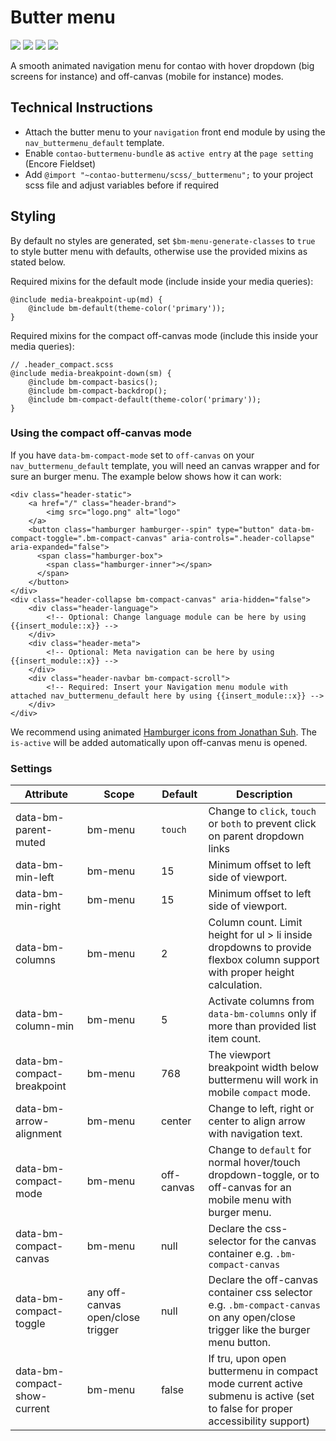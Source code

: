 # Butter menu 

[![](https://img.shields.io/packagist/v/heimrichhannot/contao-butermenu-bundle.svg)](https://packagist.org/packages/heimrichhannot/contao-butermenu-bundle)
[![](https://img.shields.io/packagist/dt/heimrichhannot/contao-butermenu-bundle.svg)](https://packagist.org/packages/heimrichhannot/contao-butermenu-bundle/stats)
[![](https://img.shields.io/travis/heimrichhannot/contao-butermenu-bundle/master.svg)](https://travis-ci.org/heimrichhannot/contao-butermenu-bundle/)
[![](https://img.shields.io/coveralls/heimrichhannot/contao-butermenu-bundle/master.svg)](https://coveralls.io/github/heimrichhannot/contao-butermenu-bundle)

A smooth animated navigation menu for contao with hover dropdown (big screens for instance) and off-canvas (mobile for instance) modes. 

## Technical Instructions

- Attach the butter menu to your `navigation` front end module by using the `nav_buttermenu_default` template.
- Enable `contao-buttermenu-bundle` as `active entry` at the `page setting` (Encore Fieldset)
- Add `@import "~contao-buttermenu/scss/_buttermenu";` to your project scss file and adjust variables before if required


## Styling

By default no styles are generated, set `$bm-menu-generate-classes` to `true` to style butter menu with defaults, otherwise use the provided mixins as stated below.

Required mixins for the default mode (include inside your media queries):

```
@include media-breakpoint-up(md) {
	@include bm-default(theme-color('primary'));
}
```

Required mixins for the compact off-canvas mode (include this inside your media queries):

```
// .header_compact.scss
@include media-breakpoint-down(sm) {
	@include bm-compact-basics();
	@include bm-compact-backdrop();
	@include bm-compact-default(theme-color('primary'));
}
```



### Using the compact off-canvas mode

If you have `data-bm-compact-mode` set to `off-canvas` on your `nav_buttermenu_default` template, you will need an canvas wrapper and for sure an burger menu.
The example below shows how it can work:

```
<div class="header-static">
	<a href="/" class="header-brand">
		<img src="logo.png" alt="logo"
	</a>
	<button class="hamburger hamburger--spin" type="button" data-bm-compact-toggle=".bm-compact-canvas" aria-controls=".header-collapse" aria-expanded="false">
	  <span class="hamburger-box">
	    <span class="hamburger-inner"></span>
	  </span>
	</button>
</div>
<div class="header-collapse bm-compact-canvas" aria-hidden="false">
	<div class="header-language">
		<!-- Optional: Change language module can be here by using {{insert_module::x}} -->
	</div>
	<div class="header-meta">
		<!-- Optional: Meta navigation can be here by using {{insert_module::x}} -->
	</div>
	<div class="header-navbar bm-compact-scroll">
		<!-- Required: Insert your Navigation menu module with attached nav_buttermenu_default here by using {{insert_module::x}} -->
	</div>
</div>
```

We recommend using animated [Hamburger icons from Jonathan Suh](https://jonsuh.com/hamburgers/). The `is-active` will be added automatically upon off-canvas menu is opened. 

### Settings

Attribute | Scope | Default | Description
------ | ---- | ------- | -----------
data-bm-parent-muted | bm-menu | `touch` | Change to `click`, `touch` or `both` to prevent click on parent dropdown links
data-bm-min-left | bm-menu | 15 | Minimum offset to left side of viewport.
data-bm-min-right | bm-menu | 15 | Minimum offset to left side of viewport.
data-bm-columns | bm-menu | 2 | Column count. Limit height for ul > li inside dropdowns to provide flexbox column support with proper height calculation.
data-bm-column-min | bm-menu | 5 | Activate columns from `data-bm-columns` only if more than provided list item count. 
data-bm-compact-breakpoint | bm-menu | 768 | The viewport breakpoint width below buttermenu will work in mobile `compact` mode. 
data-bm-arrow-alignment | bm-menu | center | Change to left, right or center to align arrow with navigation text.
data-bm-compact-mode | bm-menu | off-canvas | Change to `default` for normal hover/touch dropdown-toggle, or to off-canvas for an mobile menu with burger menu.
data-bm-compact-canvas | bm-menu | null | Declare the css-selector for the canvas container e.g. `.bm-compact-canvas`
data-bm-compact-toggle | any off-canvas open/close trigger | null | Declare the off-canvas container css selector e.g. `.bm-compact-canvas` on any open/close trigger like the burger menu button.
data-bm-compact-show-current | bm-menu | false | If tru, upon open buttermenu in compact mode current active submenu is active (set to false for proper accessibility support)